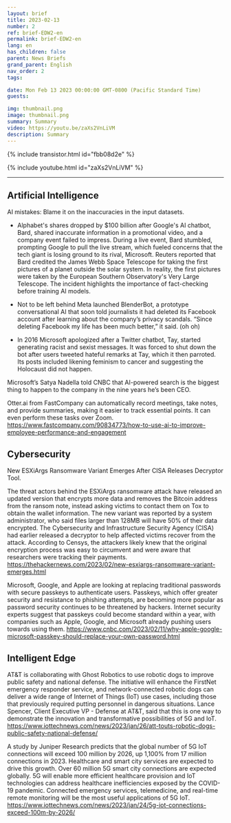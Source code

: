 ```yaml
---
layout: brief
title: 2023-02-13
number: 2
ref: brief-EDW2-en
permalink: brief-EDW2-en
lang: en
has_children: false
parent: News Briefs
grand_parent: English
nav_order: 2
tags:

date: Mon Feb 13 2023 00:00:00 GMT-0800 (Pacific Standard Time)
guests:

img: thumbnail.png
image: thumbnail.png
summary: Summary
video: https://youtu.be/zaXs2VnLiVM
description: Summary
---
```



{% include transistor.html id="fbb08d2e" %}



{% include youtube.html id="zaXs2VnLiVM" %}


---

## Artificial Intelligence

AI mistakes: Blame it on the inaccuracies in the input datasets.

* Alphabet's shares dropped by $100 billion after Google's AI chatbot, Bard, shared inaccurate information in a 
promotional video, and a company event failed to impress. During a live event, Bard stumbled, prompting Google to 
  pull the live stream, which fueled concerns that the tech giant is losing ground to its rival, Microsoft. Reuters 
  reported that Bard credited the James Webb Space Telescope for taking the first pictures of a planet outside the 
  solar system. In reality, the first pictures were taken by the European Southern Observatory's Very Large Telescope. 
  The incident highlights the importance of fact-checking before training AI models.

* Not to be left behind Meta launched BlenderBot, a prototype conversational AI that soon told journalists it had 
deleted its Facebook account after learning about the company’s privacy scandals. “Since deleting Facebook my life has been much better,” it said. (oh oh)

* In 2016 Microsoft apologized after a Twitter chatbot, Tay, started generating racist and sexist messages. It was 
forced to shut down the bot after users tweeted hateful remarks at Tay, which it then parroted. Its posts included likening feminism to cancer and suggesting the Holocaust did not happen.

Microsoft’s Satya Nadella told CNBC that AI-powered search is the biggest thing to happen to the company in the nine years he’s been CEO.

Otter.ai from FastCompany can automatically record meetings, take notes, and provide summaries, making it easier to track essential points. It can even perform these tasks over Zoom. https://www.fastcompany.com/90834773/how-to-use-ai-to-improve-employee-performance-and-engagement

## Cybersecurity

New ESXiArgs Ransomware Variant Emerges After CISA Releases Decryptor Tool.

The threat actors behind the ESXiArgs ransomware attack have released an updated version that encrypts more data and removes the Bitcoin address from the ransom note, instead asking victims to contact them on Tox to obtain the wallet information. The new variant was reported by a system administrator, who said files larger than 128MB will have 50% of their data encrypted. The Cybersecurity and Infrastructure Security Agency (CISA) had earlier released a decryptor to help affected victims recover from the attack. According to Censys, the attackers likely knew that the original encryption process was easy to circumvent and were aware that researchers were tracking their payments. https://thehackernews.com/2023/02/new-esxiargs-ransomware-variant-emerges.html

Microsoft, Google, and Apple are looking at replacing traditional passwords with secure passkeys to authenticate users. Passkeys, which offer greater security and resistance to phishing attempts, are becoming more popular as password security continues to be threatened by hackers. Internet security experts suggest that passkeys could become standard within a year, with companies such as Apple, Google, and Microsoft already pushing users towards using them. https://www.cnbc.com/2023/02/11/why-apple-google-microsoft-passkey-should-replace-your-own-password.html

## Intelligent Edge

AT&T is collaborating with Ghost Robotics to use robotic dogs to improve public safety and national defense. The initiative will enhance the FirstNet emergency responder service, and network-connected robotic dogs can deliver a wide range of Internet of Things (IoT) use cases, including those that previously required putting personnel in dangerous situations. Lance Spencer, Client Executive VP - Defense at AT&T, said that this is one way to demonstrate the innovation and transformative possibilities of 5G and IoT.  https://www.iottechnews.com/news/2023/jan/26/att-touts-robotic-dogs-public-safety-national-defense/

A study by Juniper Research predicts that the global number of 5G IoT connections will exceed 100 million by 2026, up 1,100% from 17 million connections in 2023. Healthcare and smart city services are expected to drive this growth. Over 60 million 5G smart city connections are expected globally. 5G will enable more efficient healthcare provision and IoT technologies can address healthcare inefficiencies exposed by the COVID-19 pandemic. Connected emergency services, telemedicine, and real-time remote monitoring will be the most useful applications of 5G IoT.  https://www.iottechnews.com/news/2023/jan/24/5g-iot-connections-exceed-100m-by-2026/

